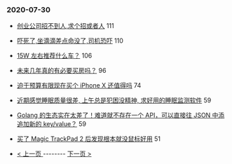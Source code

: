 ### 2020-07-30 
- [创业公司招不到人,求个招或者人](https://www.v2ex.com/t/694330) 111
- [吓死了,坐滴滴差点命没了,司机恐吓](https://www.v2ex.com/t/694143) 110
- [15W 左右推荐什么车？](https://www.v2ex.com/t/694251) 106
- [未来几年真的有必要买房吗？](https://www.v2ex.com/t/694263) 96
- [迫于预算有限现在买个 iPhone X 还值得吗](https://www.v2ex.com/t/694198) 74
- [近期感觉睡眠质量很差, 上午总是犯困没精神, 求好用的睡眠监测软件](https://www.v2ex.com/t/694221) 59
- [Golang 的生态实在太差了！难道就不存在一个 API，可以直接往 JSON 中添追加新的 key/value？](https://www.v2ex.com/t/694226) 59
- [买了 Magic TrackPad 2 后发现根本就没鼠标好用](https://www.v2ex.com/t/694314) 51 

- [ < 上一页 ](https://github.com/able8/v2ex-hot-record/blob/master/2020-07-29.md) -------- [ 下一页 > ](https://github.com/able8/v2ex-hot-record/blob/master/2020-07-31.md)